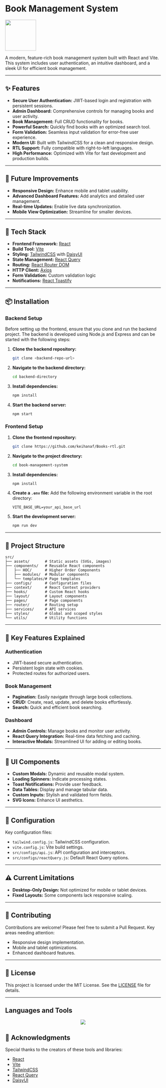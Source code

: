 # Book Management System

<img src="https://user-images.githubusercontent.com/74038190/212257467-871d32b7-e401-42e8-a166-fcfd7baa4c6b.gif" width="100">

A modern, feature-rich book management system built with React and Vite. This system includes user authentication, an intuitive dashboard, and a sleek UI for efficient book management.

---

## ✨ Features

- **Secure User Authentication:** JWT-based login and registration with persistent sessions.
- **Admin Dashboard:** Comprehensive controls for managing books and user activity.
- **Book Management:** Full CRUD functionality for books.
- **Powerful Search:** Quickly find books with an optimized search tool.
- **Form Validation:** Seamless input validation for error-free user experience.
- **Modern UI:** Built with TailwindCSS for a clean and responsive design.
- **RTL Support:** Fully compatible with right-to-left languages.
- **High Performance:** Optimized with Vite for fast development and production builds.

---

## 🔎 Future Improvements

- **Responsive Design:** Enhance mobile and tablet usability.
- **Advanced Dashboard Features:** Add analytics and detailed user management.
- **Real-time Updates:** Enable live data synchronization.
- **Mobile View Optimization:** Streamline for smaller devices.

---

## 🚀 Tech Stack

- **Frontend Framework:** [React](https://reactjs.org/)
- **Build Tool:** [Vite](https://vitejs.dev/)
- **Styling:** [TailwindCSS](https://tailwindcss.com/) with [DaisyUI](https://daisyui.com/)
- **State Management:** [React Query](https://tanstack.com/query/latest)
- **Routing:** [React Router DOM](https://reactrouter.com/)
- **HTTP Client:** [Axios](https://axios-http.com/)
- **Form Validation:** Custom validation logic
- **Notifications:** [React Toastify](https://fkhadra.github.io/react-toastify/)

---

## 📦 Installation

### Backend Setup

Before setting up the frontend, ensure that you clone and run the backend project. The backend is developed using Node.js and Express and can be started with the following steps:

1. **Clone the backend repository:**
   ```bash
   git clone <backend-repo-url>
   ```
2. **Navigate to the backend directory:**
   ```bash
   cd backend-directory
   ```
3. **Install dependencies:**
   ```bash
   npm install
   ```
4. **Start the backend server:**
   ```bash
   npm start
   ```

### Frontend Setup

1. **Clone the frontend repository:**
   ```bash
   git clone https://github.com/keihanaf/Books-rtl.git
   ```
2. **Navigate to the project directory:**
   ```bash
   cd book-management-system
   ```
3. **Install dependencies:**
   ```bash
   npm install
   ```
4. **Create a `.env` file:**
   Add the following environment variable in the root directory:
   ```env
   VITE_BASE_URL=your_api_base_url
   ```
5. **Start the development server:**
   ```bash
   npm run dev
   ```

---

## 🗼 Project Structure

```plaintext
src/
├── assets/       # Static assets (SVGs, images)
├── components/   # Reusable React components
│   ├── HOC/      # Higher Order Components
│   ├── modules/  # Modular components
│   └── templates/# Page templates
├── configs/      # Configuration files
├── context/      # React Context providers
├── hooks/        # Custom React hooks
├── layout/       # Layout components
├── pages/        # Page components
├── router/       # Routing setup
├── services/     # API services
├── styles/       # Global and scoped styles
└── utils/        # Utility functions
```

---

## 🔑 Key Features Explained

### **Authentication**

- JWT-based secure authentication.
- Persistent login state with cookies.
- Protected routes for authorized users.

### **Book Management**

- **Pagination:** Easily navigate through large book collections.
- **CRUD:** Create, read, update, and delete books effortlessly.
- **Search:** Quick and efficient book searching.

### **Dashboard**

- **Admin Controls:** Manage books and monitor user activity.
- **React Query Integration:** Real-time data fetching and caching.
- **Interactive Modals:** Streamlined UI for adding or editing books.

---

## 🎨 UI Components

- **Custom Modals:** Dynamic and reusable modal system.
- **Loading Spinners:** Indicate processing states.
- **Toast Notifications:** Provide user feedback.
- **Data Tables:** Display and manage tabular data.
- **Custom Inputs:** Stylish and validated form fields.
- **SVG Icons:** Enhance UI aesthetics.

---

## 🔧 Configuration

Key configuration files:

- `tailwind.config.js`: TailwindCSS configuration.
- `vite.config.js`: Vite build settings.
- `src/configs/api.js`: API configuration and interceptors.
- `src/configs/reactQuery.js`: Default React Query options.

---

## ⚠️ Current Limitations

- **Desktop-Only Design:** Not optimized for mobile or tablet devices.
- **Fixed Layouts:** Some components lack responsive scaling.

---

## 🤝 Contributing

Contributions are welcome! Please feel free to submit a Pull Request. Key areas needing attention:

- Responsive design implementation.
- Mobile and tablet optimizations.
- Enhanced dashboard features.

---

## 🔖 License

This project is licensed under the MIT License. See the [LICENSE](LICENSE) file for details.

---

## Languages and Tools

<p align="center">
  <a href="https://skillicons.dev">
    <img src="https://skillicons.dev/icons?i=react,javascript,vite,tailwind,vscode" />
  </a>
</p>

## 🙏 Acknowledgments

Special thanks to the creators of these tools and libraries:

- [React](https://reactjs.org/)
- [Vite](https://vitejs.dev/)
- [TailwindCSS](https://tailwindcss.com/)
- [React Query](https://tanstack.com/query/latest)
- [DaisyUI](https://daisyui.com/)
